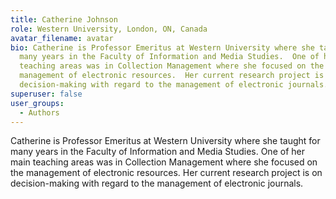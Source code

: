 ```yaml
---
title: Catherine Johnson
role: Western University, London, ON, Canada
avatar_filename: avatar
bio: Catherine is Professor Emeritus at Western University where she taught for
  many years in the Faculty of Information and Media Studies.  One of her main
  teaching areas was in Collection Management where she focused on the
  management of electronic resources.  Her current research project is on
  decision-making with regard to the management of electronic journals.
superuser: false
user_groups:
  - Authors
---
```

Catherine is Professor Emeritus at Western University where she taught for many years in the Faculty of Information and Media Studies.  One of her main teaching areas was in Collection Management where she focused on the management of electronic resources.  Her current research project is on decision-making with regard to the management of electronic journals.